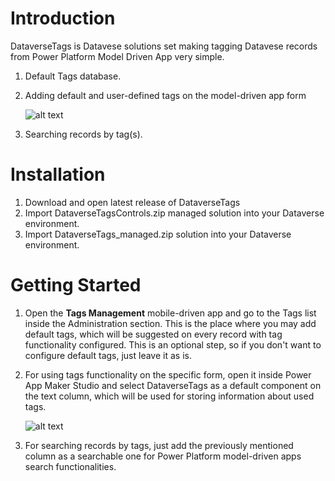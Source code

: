 # Introduction 
DataverseTags is Datavese solutions set making tagging Datavese records from Power Platform Model Driven App very simple.  
1. Default Tags database.
2. Adding default and user-defined tags on the model-driven app form
   
   ![alt text](https://raw.githubusercontent.com/gashupl/dataverse-toolkit/feature/nuget-plugins-solution-test/DataverseTags/docs/images/01.png?raw=true)
   
4. Searching records by tag(s). 

# Installation
1.	Download and open latest release of DataverseTags
2.	Import DataverseTagsControls.zip managed solution into your Dataverse environment.
3.	Import DataverseTags_managed.zip solution into your Dataverse environment.
   
# Getting Started
1. Open the **Tags Management** mobile-driven app and go to the Tags list inside the Administration section. This is the place where you may add default tags, which will be suggested on every record with tag functionality configured. This is an optional step, so if you don't want to configure default tags, just leave it as is.
2. For using tags functionality on the specific form, open it inside Power App Maker Studio and select DataverseTags as a default component on the text column, which will be used for storing information about used tags.
   
   ![alt text](https://raw.githubusercontent.com/gashupl/dataverse-toolkit/feature/nuget-plugins-solution-test/DataverseTags/docs/images/02.png?raw=true)

3. For searching records by tags, just add the previously mentioned column as a searchable one for Power Platform model-driven apps search functionalities.
